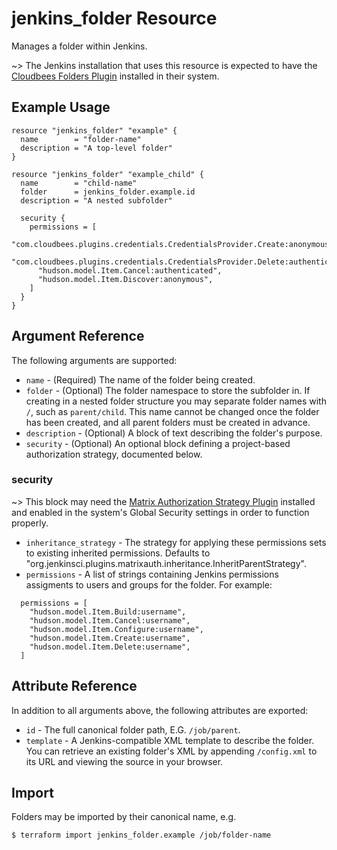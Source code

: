 # jenkins_folder Resource

Manages a folder within Jenkins.

~> The Jenkins installation that uses this resource is expected to have the [Cloudbees Folders Plugin](https://plugins.jenkins.io/cloudbees-folder) installed in their system.

## Example Usage

```hcl
resource "jenkins_folder" "example" {
  name        = "folder-name"
  description = "A top-level folder"
}

resource "jenkins_folder" "example_child" {
  name        = "child-name"
  folder      = jenkins_folder.example.id
  description = "A nested subfolder"

  security {
    permissions = [
      "com.cloudbees.plugins.credentials.CredentialsProvider.Create:anonymous",
      "com.cloudbees.plugins.credentials.CredentialsProvider.Delete:authenticated",
      "hudson.model.Item.Cancel:authenticated",
      "hudson.model.Item.Discover:anonymous",
    ]
  }
}
```

## Argument Reference

The following arguments are supported:

* `name` - (Required) The name of the folder being created.
* `folder` - (Optional) The folder namespace to store the subfolder in. If creating in a nested folder structure you may separate folder names with `/`, such as `parent/child`. This name cannot be changed once the folder has been created, and all parent folders must be created in advance.
* `description` - (Optional) A block of text describing the folder's purpose.
* `security` - (Optional) An optional block defining a project-based authorization strategy, documented below.

### security

~> This block may need the [Matrix Authorization Strategy Plugin](https://plugins.jenkins.io/matrix-auth/) installed and enabled in the system's Global Security settings in order to function properly.

* `inheritance_strategy` - The strategy for applying these permissions sets to existing inherited permissions. Defaults to "org.jenkinsci.plugins.matrixauth.inheritance.InheritParentStrategy".
* `permissions` - A list of strings containing Jenkins permissions assigments to users and groups for the folder. For example:

```hcl
  permissions = [
    "hudson.model.Item.Build:username",
    "hudson.model.Item.Cancel:username",
    "hudson.model.Item.Configure:username",
    "hudson.model.Item.Create:username",
    "hudson.model.Item.Delete:username",
  ]
```

## Attribute Reference

In addition to all arguments above, the following attributes are exported:

* `id` - The full canonical folder path, E.G. `/job/parent`.
* `template` - A Jenkins-compatible XML template to describe the folder. You can retrieve an existing folder's XML by appending `/config.xml` to its URL and viewing the source in your browser.

## Import

Folders may be imported by their canonical name, e.g.

```sh
$ terraform import jenkins_folder.example /job/folder-name
```
